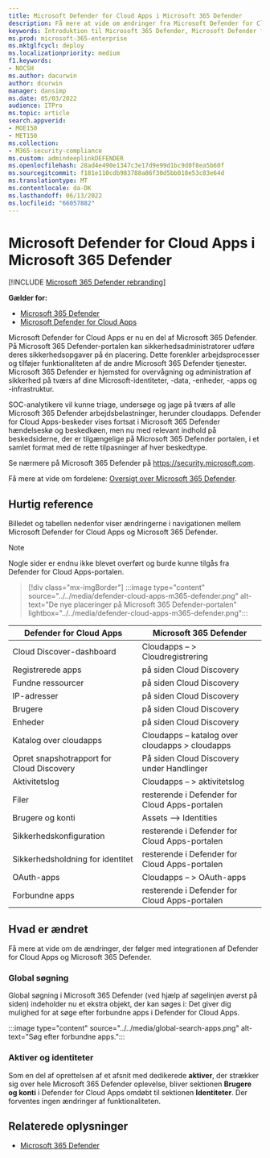 ```yaml
---
title: Microsoft Defender for Cloud Apps i Microsoft 365 Defender
description: Få mere at vide om ændringer fra Microsoft Defender for Cloud Apps til Microsoft 365 Defender
keywords: Introduktion til Microsoft 365 Defender, Microsoft Defender for Cloud Apps
ms.prod: microsoft-365-enterprise
ms.mktglfcycl: deploy
ms.localizationpriority: medium
f1.keywords:
- NOCSH
ms.author: dacurwin
author: dcurwin
manager: dansimp
ms.date: 05/03/2022
audience: ITPro
ms.topic: article
search.appverid:
- MOE150
- MET150
ms.collection:
- M365-security-compliance
ms.custom: admindeeplinkDEFENDER
ms.openlocfilehash: 28ad4e490e1347c3e17d9e99d1bc9d0f8ea5b60f
ms.sourcegitcommit: f181e110cdb983788a86f30d5bb018e53c83e64d
ms.translationtype: MT
ms.contentlocale: da-DK
ms.lasthandoff: 06/13/2022
ms.locfileid: "66057882"
---
```

# <a name="microsoft-defender-for-cloud-apps-in-microsoft-365-defender"></a>Microsoft Defender for Cloud Apps i Microsoft 365 Defender

[!INCLUDE [Microsoft 365 Defender rebranding](../includes/microsoft-defender.md)]

**Gælder for:**

- [Microsoft 365 Defender](microsoft-365-defender.md)
- [Microsoft Defender for Cloud Apps](/defender-cloud-apps/)

Microsoft Defender for Cloud Apps er nu en del af Microsoft 365 Defender. På Microsoft 365 Defender-portalen kan sikkerhedsadministratorer udføre deres sikkerhedsopgaver på én placering. Dette forenkler arbejdsprocesser og tilføjer funktionaliteten af de andre Microsoft 365 Defender tjenester. Microsoft 365 Defender er hjemsted for overvågning og administration af sikkerhed på tværs af dine Microsoft-identiteter, -data, -enheder, -apps og -infrastruktur.

SOC-analytikere vil kunne triage, undersøge og jage på tværs af alle Microsoft 365 Defender arbejdsbelastninger, herunder cloudapps.
Defender for Cloud Apps-beskeder vises fortsat i Microsoft 365 Defender hændelseskø og beskedkøen, men nu med relevant indhold på beskedsiderne, der er tilgængelige på Microsoft 365 Defender portalen, i et samlet format med de rette tilpasninger af hver beskedtype.

Se nærmere på Microsoft 365 Defender på <https://security.microsoft.com>.

Få mere at vide om fordelene: [Oversigt over Microsoft 365 Defender](microsoft-365-defender.md).

## <a name="quick-reference"></a>Hurtig reference

Billedet og tabellen nedenfor viser ændringerne i navigationen mellem Microsoft Defender for Cloud Apps og Microsoft 365 Defender.

> [!NOTE]
> Nogle sider er endnu ikke blevet overført og burde kunne tilgås fra Defender for Cloud Apps-portalen.

> [!div class="mx-imgBorder"]
> :::image type="content" source="../../media/defender-cloud-apps-m365-defender.png" alt-text="De nye placeringer på Microsoft 365 Defender-portalen" lightbox="../../media/defender-cloud-apps-m365-defender.png":::

| Defender for Cloud Apps | Microsoft 365 Defender |
|---------|---------|
| Cloud Discover-dashboard | Cloudapps – > Cloudregistrering |
| Registrerede apps | på siden Cloud Discovery |
| Fundne ressourcer | på siden Cloud Discovery |
| IP-adresser | på siden Cloud Discovery |
| Brugere | på siden Cloud Discovery |
| Enheder | på siden Cloud Discovery |
| Katalog over cloudapps |  Cloudapps – katalog over cloudapps > cloudapps |
| Opret snapshotrapport for Cloud Discovery | På siden Cloud Discovery under Handlinger |
| Aktivitetslog | Cloudapps – > aktivitetslog |
| Filer | resterende i Defender for Cloud Apps-portalen |
| Brugere og konti | Assets –> Identities |
| Sikkerhedskonfiguration | resterende i Defender for Cloud Apps-portalen |
| Sikkerhedsholdning for identitet | resterende i Defender for Cloud Apps-portalen |
| OAuth-apps | Cloudapps – > OAuth-apps |
| Forbundne apps | resterende i Defender for Cloud Apps-portalen |

## <a name="whats-changed"></a>Hvad er ændret

Få mere at vide om de ændringer, der følger med integrationen af Defender for Cloud Apps og Microsoft 365 Defender.

### <a name="global-search"></a>Global søgning

Global søgning i Microsoft 365 Defender (ved hjælp af søgelinjen øverst på siden) indeholder nu et ekstra objekt, der kan søges i: Det giver dig mulighed for at søge efter forbundne apps i Defender for Cloud Apps.

:::image type="content" source="../../media/global-search-apps.png" alt-text="Søg efter forbundne apps.":::

### <a name="assets-and-identities"></a>Aktiver og identiteter

Som en del af oprettelsen af et afsnit med dedikerede **aktiver**, der strækker sig over hele Microsoft 365 Defender oplevelse, bliver sektionen **Brugere og konti** i Defender for Cloud Apps omdøbt til sektionen **Identiteter**. Der forventes ingen ændringer af funktionaliteten.

## <a name="related-information"></a>Relaterede oplysninger

- [Microsoft 365 Defender](microsoft-365-defender.md)
